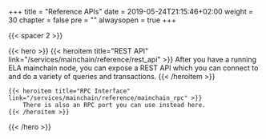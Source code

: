 +++
title = "Reference APIs"
date = 2019-05-24T21:15:46+02:00
weight = 30
chapter = false
pre = ""
alwaysopen = true
+++

{{< spacer 2 >}}

{{< hero >}}
    {{< heroitem title="REST API" link="/services/mainchain/reference/rest_api" >}}
        After you have a running ELA mainchain node, you can expose a REST API which you can connect to 
        and do a variety of queries and transactions.
    {{< /heroitem >}}

    {{< heroitem title="RPC Interface" link="/services/mainchain/reference/mainchain_rpc" >}}
        There is also an RPC port you can use instead here.
    {{< /heroitem >}}
{{< /hero >}}

